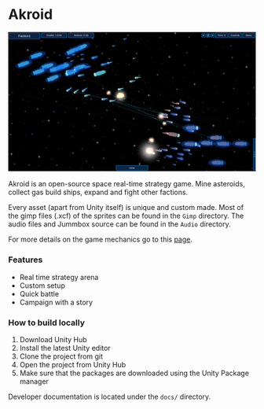 # Akroid


![](/Assets/Resources/Images/SpaceBattle1.png)

Akroid is an open-source space real-time strategy game.
Mine asteroids, collect gas build ships, expand and fight other factions.

Every asset (apart from Unity itself) is unique and custom made.
Most of the gimp files (.xcf) of the sprites can be found in the `Gimp` directory.
The audio files and Jummbox source can be found in the `Audio` directory.

For more details on the game mechanics go to this [page](https://tuvus.github.io/).

### Features
* Real time strategy arena
* Custom setup
* Quick battle
* Campaign with a story

### How to build locally
1. Download Unity Hub
2. Install the latest Unity editor
3. Clone the project from git
4. Open the project from Unity Hub
5. Make sure that the packages are downloaded using the Unity Package manager

Developer documentation is located under the `docs/` directory.
